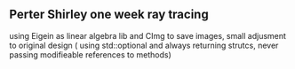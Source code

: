 
## Perter Shirley one week ray tracing

using Eigein as linear algebra lib  and CImg to save images, small adjusment to original design ( using std::optional and always returning strutcs, never passing modifieable references to methods)
